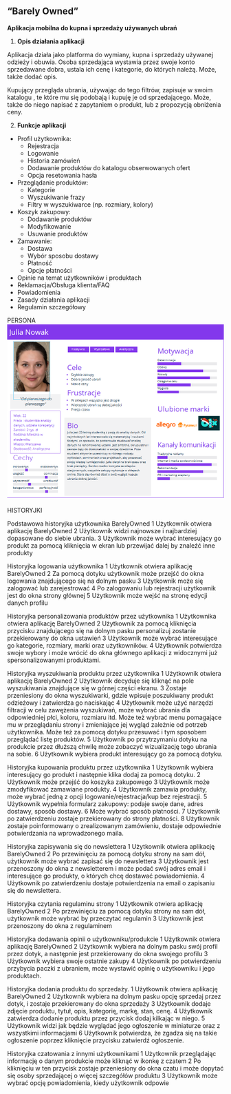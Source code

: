 ## **“Barely Owned”**

 **Aplikacja mobilna do kupna i sprzedaży używanych ubrań**

1. **Opis działania aplikacji**

Aplikacja działa jako platforma do wymiany, kupna i sprzedaży używanej odzieży i obuwia. Osoba sprzedająca wystawia przez swoje konto sprzedawane dobra, ustala ich cenę i kategorie, do których należą. Może, także dodać opis.

Kupujący przegląda ubrania, używając do tego filtrów, zapisuje w swoim katalogu , te które mu się podobają i kupuję je od sprzedającego. Może, także do niego napisać z zapytaniem o produkt, lub z propozycją obniżenia ceny.

2. **Funkcje aplikacji**
  - Profil użytkownika:
    - Rejestracja
    - Logowanie
    - Historia zamówień
    - Dodawanie produktów do katalogu obserwowanych ofert
    - Opcja resetowania hasła
  - Przeglądanie produktów:
    - Kategorie
    - Wyszukiwanie frazy
    - Filtry w wyszukiwarce (np. rozmiary, kolory)
  - Koszyk zakupowy:
    - Dodawanie produktów
    - Modyfikowanie
    - Usuwanie produktów
  - Zamawanie:
    - Dostawa
    - Wybór sposobu dostawy
    - Płatność
    - Opcje płatności
  - Opinie na temat użytkowników i produktach
  - Reklamacja/Obsługa klienta/FAQ
  - Powiadomienia
  - Zasady działania aplikacji
  - Regulamin szczegółowy


PERSONA
![Alt text](image.png)

HISTORYJKI 


Podstawowa historyjka użytkownika BarelyOwned
1 Użytkownik otwiera aplikację BarelyOwned
2 Użytkownik widzi najnowsze i najbardziej dopasowane do siebie ubrania.
3 Użytkownik może wybrać interesujący go produkt za pomocą kliknięcia w ekran lub przewijać dalej by znaleźć inne produkty

Historyjka logowania użytkownika
1 Użytkownik otwiera aplikację BarelyOwned
2 Za pomocą dotyku użytkownik może przejść do okna logowania znajdującego się na dolnym pasku
3 Użytkownik może się zalogować lub zarejestrować
4 Po zalogowaniu lub rejestracji użytkownik jest do okna strony głównej
5 Użytkownik może wejść na stronę edycji danych profilu

Historyjka personalizowania produktów przez użytkownika
1 Użytkownika otwiera aplikację BarelyOwned
2 Użytkownik za pomocą kliknięcia przycisku znajdującego się na dolnym pasku personalizuj zostanie przekierowany do okna ustawień
3 Użytkownik może wybrać interesujące go kategorie, rozmiary, marki oraz użytkowników.
4 Użytkownik potwierdza swoje wybory i może wrócić do okna głównego aplikacji z widocznymi już spersonalizowanymi produktami. 

Historyjka wyszukiwania produktu przez użytkownika
1 Użytkownik otwiera aplikację BarelyOwned
2 Użytkownik decyduje się kliknąć na pole wyszukiwania znajdujące się w górnej części ekranu.
3 Zostaje przeniesiony do okna wyszukiwarki, gdzie wpisuje poszukiwany produkt odzieżowy i zatwierdza go naciskając
4 Użytkownik może użyć narzędzi filtracji w celu zawężenia wyszukiwań, może wybrać ubrania dla odpowiedniej płci, koloru, rozmiaru itd. Może też wybrać menu pomagające mu w przeglądaniu strony i zmieniające jej wygląd zależnie od potrzeb użytkownika. Może też za pomocą dotyku przesuwać i tym sposobem przeglądać listę produktów. 
5 Użytkownik po przytrzymaniu dotyku na produkcie przez dłuższą chwilę może zobaczyć wizualizację tego ubrania na sobie. 
6 Użytkownik wybiera produkt interesujący go za pomocą dotyku.



Historyjka kupowania produktu przez użytkownika
1 Użytkownik wybiera interesujący go produkt i następnie klika dodaj za pomocą dotyku.
2 Użytkownik może przejść do koszyka zakupowego 
3 Użytkownik może zmodyfikować zamawiane produkty. 
4 Użytkownik zamawia produkty, może wybrać jedną z opcji logowanie/rejestracja/kup bez rejestracji. 
5 Użytkownik wypełnia formularz zakupowy: podaje swoje dane, adres dostawy, sposób dostawy.
6 Może wybrać sposób płatności.
7 Użytkownik po zatwierdzeniu zostaje przekierowany do strony płatności.
8 Użytkownik zostaje poinformowany o zrealizowanym zamówieniu, dostaje odpowiednie potwierdzania na wprowadzonego maila.


Historyjka zapisywania się do newslettera
1 Użytkownik otwiera aplikację BarelyOwned 
2 Po przewinięciu za pomocą dotyku strony na sam dół, użytkownik może wybrać zapisać się do newslettera
3 Użytkownik  jest przenoszony do okna z newsletterem i może podać swój adres email i interesujące go produkty, o których chcę dostawać powiadomienia.
4 Użytkownik po zatwierdzeniu dostaje potwierdzenia na email o zapisaniu się do newslettera. 

Historyjka czytania regulaminu strony
1 Użytkownik otwiera aplikację BarelyOwned 
2 Po przewinięciu za pomocą dotyku strony na sam dół, użytkownik może wybrać by przeczytać regulamin
3 Użytkownik jest przenoszony do okna z regulaminem

Historyjka dodawania opinii o użytkowniku/produkcie
1 Użytkownik otwiera aplikację BarelyOwned 
2 Użytkownik wybiera na dolnym pasku swój profil przez dotyk, a następnie jest przekierowany do okna swojego profilu
3 Użytkownik wybiera swoje ostatnie zakupy
4 Użytkownik po potwierdzeniu przybycia paczki z ubraniem, może wystawić opinię o użytkowniku i jego produktach.

Historyjka dodania produktu do sprzedaży.
1 Użytkownik otwiera aplikację BarelyOwned
2 Użytkownik wybiera na dolnym pasku opcję sprzedaj przez dotyk, i zostaje przekierowany do okna sprzedaży
3 Użytkownik dodaje zdjęcie produktu, tytuł, opis, kategorię, markę, stan, cenę.
4 Użytkownik zatwierdza dodanie produktu przez przycisk dodaj kilkając w niego.
5 Użytkownik widzi jak będzie wyglądać jego ogłoszenie w miniaturze oraz z wszystkimi informacjami
6 Użytkownik potwierdza, że zgadza się na takie ogłoszenie poprzez kliknięcie przycisku zatwierdź ogłoszenie. 

Historyjka czatowania z innymi użytkownikami
1 Użytkownik przeglądając informację o danym produkcie może kliknąć w ikonkę z czatem
2 Po kliknięciu w ten przycisk zostaje przeniesiony do okna czatu i może dopytać się osoby sprzedającej o więcej szczegółów produktu
3 Użytkownik może wybrać opcję powiadomienia, kiedy użytkownik odpowie



